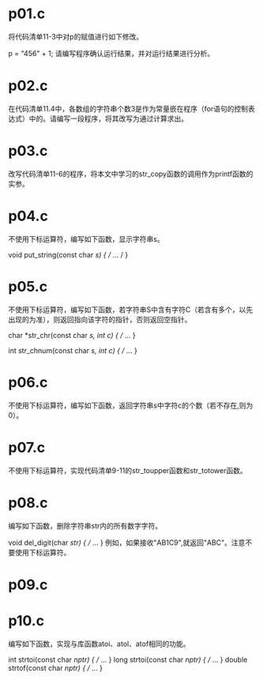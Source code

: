 # p01.c
将代码清单11-3中对p的赋值进行如下修改。

p = "456" + 1;
请编写程序确认运行结果，并对运行结果进行分析。
# p02.c
在代码清单11.4中，各数组的字符串个数3是作为常量嵌在程序（for语句的控制表达式）中的。请编写一段程序，将其改写为通过计算求出。
# p03.c
改写代码清单11-6的程序，将本文中学习的str_copy函数的调用作为printf函数的实参。
# p04.c
不使用下标运算符，编写如下函数，显示字符串s。

void put_string(const char *s) { /* ... / }
# p05.c
不使用下标运算符，编写如下函数，若字符串S中含有字符C（若含有多个，以先出现的为准），则返回指向该字符的指针，否则返回空指针。

char *str_chr(const char *s, int c) { /* ... }

int str_chnum(const char *s, int c) { /* ...  }
# p06.c
不使用下标运算符，编写如下函数，返回字符串s中字符c的个数（若不存在,则为0）。
# p07.c
不使用下标运算符，实现代码清单9-11的str_toupper函数和str_totower函数。

# p08.c

编写如下函数，删除字符串str内的所有数字字符。

void del_digit(char *str) { /* ...  }
例如，如果接收"AB1C9",就返回"ABC"。注意不要使用下标运算符。
# p09.c


# p10.c
编写如下函数，实现与库函数atoi、atol、atof相同的功能。

int strtoi(const char *nptr) { /* ...  }
long strtoi(const char *nptr) { /* ... }
double strtof(const char *nptr) { /* ...  }


